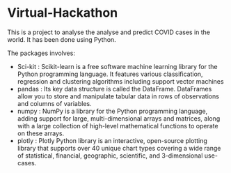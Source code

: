 # Virtual-Hackathon
This is a project to analyse the analyse and predict COVID cases in the world. It has been done using Python.

  The packages involves:<br>
* Sci-kit : Scikit-learn is a free software machine learning library for the Python programming language. It features various classification, regression and clustering algorithms including support vector machines<br>
* pandas : Its key data structure is called the DataFrame. DataFrames allow you to store and manipulate tabular data in rows of observations and columns of variables.<br>
* numpy : NumPy is a library for the Python programming language, adding support for large, multi-dimensional arrays and matrices, along with a large collection of high-level mathematical functions to operate on these arrays.<br>
* plotly : Plotly Python library is an interactive, open-source plotting library that supports over 40 unique chart types covering a wide range of statistical, financial, geographic, scientific, and 3-dimensional use-cases.<br>
